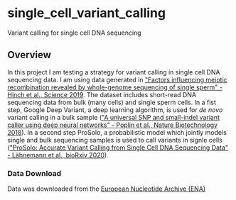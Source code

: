 # single_cell_variant_calling
Variant calling for single cell DNA sequencing

## Overview
In this project I am testing a strategy for variant calling in single cell DNA sequencing data. I am using data generated in ["Factors influencing meiotic recombination revealed by whole-genome sequencing of single sperm" - Hinch et al., Science 2019](https://science.sciencemag.org/content/363/6433/eaau8861/). The dataset includes short-read DNA sequencing data from bulk (many cells) and single sperm cells. In a fist step, Google Deep Variant, a deep learning algorithm, is used for *de novo* variant calling in a bulk sample (["A universal SNP and small-indel variant caller using deep neural networks" - Poplin et al., Nature Biotechnology 2018](https://www.nature.com/articles/nbt.4235)). In a second step ProSolo, a probabilistic model which jointly models single and bulk sequencing samples is used to call variants in signle cells (["ProSolo: Accurate Variant Calling from Single Cell DNA Sequencing Data" - Lähnemann et al., bioRxiv 2020](https://www.biorxiv.org/content/10.1101/2020.04.27.064071v1)). 

### Data Download
Data was downloaded from the [European Nucleotide Archive (ENA)](https://www.ebi.ac.uk/ena/browser/home) 
